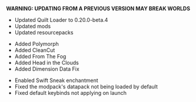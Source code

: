 **WARNING: UPDATING FROM A PREVIOUS VERSION MAY BREAK WORLDS**

- Updated Quilt Loader to 0.20.0-beta.4
- Updated mods
- Updated resourcepacks


* Added Polymorph
* Added CleanCut
* Added From The Fog
* Added Head in the Clouds
* Added Dimension Data Fix


- Enabled Swift Sneak enchantment
- Fixed the modpack's datapack not being loaded by default
- Fixed default keybinds not applying on launch